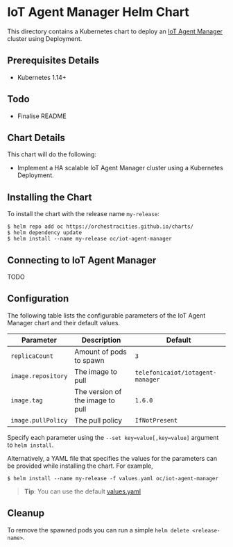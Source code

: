 # IoT Agent Manager Helm Chart

This directory contains a Kubernetes chart to deploy an
[IoT Agent Manager](https://github.com/telefonicaid/iotagent-manager)
cluster using Deployment.

## Prerequisites Details
* Kubernetes 1.14+

## Todo
* Finalise README

## Chart Details
This chart will do the following:

* Implement a HA scalable IoT Agent Manager cluster using a Kubernetes Deployment.

## Installing the Chart

To install the chart with the release name `my-release`:

```console
$ helm repo add oc https://orchestracities.github.io/charts/
$ helm dependency update
$ helm install --name my-release oc/iot-agent-manager
```

## Connecting to IoT Agent Manager

TODO

## Configuration

The following table lists the configurable parameters of the IoT Agent Manager
chart and their default values.

|       Parameter                   |           Description                       |                         Default                     |
|-----------------------------------|---------------------------------------------|-----------------------------------------------------|
| `replicaCount`                    | Amount of pods to spawn                     | `3`                                                 |
| `image.repository`                | The image to pull                           | `telefonicaiot/iotagent-manager`                                      |
| `image.tag`                       | The version of the image to pull            | `1.6.0`                                             |
| `image.pullPolicy`                | The pull policy                             | `IfNotPresent`                                      |

Specify each parameter using the `--set key=value[,key=value]` argument to `helm install`.

Alternatively, a YAML file that specifies the values for the parameters can be provided while installing the chart. For example,

```console
$ helm install --name my-release -f values.yaml oc/iot-agent-manager
```

> **Tip**: You can use the default [values.yaml](values.yaml)

## Cleanup

To remove the spawned pods you can run a simple `helm delete <release-name>`.
